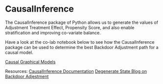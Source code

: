 # CausalInference

The CausalInference package of Python allows us to generate the values of Adjustment Treatment Effect, Propensity Score, and also enable stratification and improving co-variate balance.

Have a look at the co-lab notebook below to see how the CausalInference package can be used to determine the best Backdoor Adjustment path for a causal model.

[Causal Graphical Models](https://colab.research.google.com/drive/1ZRqQaYWYYuZvtbNIi2EoMSwpcJH-3WJr?usp=sharing)

Resources: [CausalInference Documentation](https://github.com/laurencium/causalinference/blob/master/docs/tex/vignette.pdf) [Degenerate State Blog on Backdoor Adjestment](http://www.degeneratestate.org/posts/2018/Jul/10/causal-inference-with-python-part-2-causal-graphical-models/)

